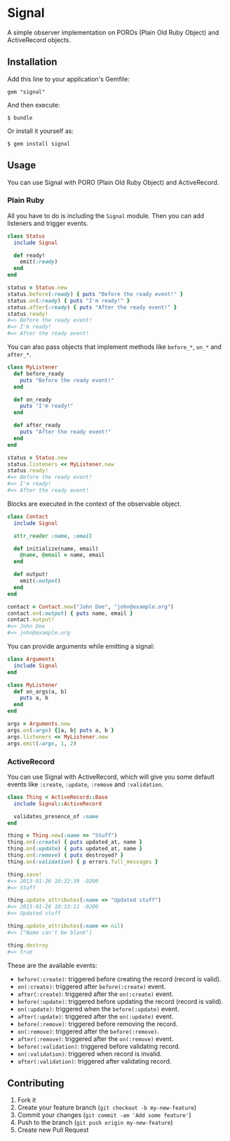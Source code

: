 # Signal

A simple observer implementation on POROs (Plain Old Ruby Object) and ActiveRecord objects.

## Installation

Add this line to your application's Gemfile:

    gem "signal"

And then execute:

    $ bundle

Or install it yourself as:

    $ gem install signal

## Usage

You can use Signal with PORO (Plain Old Ruby Object) and ActiveRecord.

### Plain Ruby

All you have to do is including the `Signal` module. Then you can add listeners and trigger events.

```ruby
class Status
  include Signal

  def ready!
    emit(:ready)
  end
end

status = Status.new
status.before(:ready) { puts "Before the ready event!" }
status.on(:ready) { puts "I'm ready!" }
status.after(:ready) { puts "After the ready event!" }
status.ready!
#=> Before the ready event!
#=> I'm ready!
#=> After the ready event!
```

You can also pass objects that implement methods like `before_*`, `on_*` and `after_*`.

```ruby
class MyListener
  def before_ready
    puts "Before the ready event!"
  end

  def on_ready
    puts "I'm ready!"
  end

  def after_ready
    puts "After the ready event!"
  end
end

status = Status.new
status.listeners << MyListener.new
status.ready!
#=> Before the ready event!
#=> I'm ready!
#=> After the ready event!
```

Blocks are executed in the context of the observable object.

```ruby
class Contact
  include Signal

  attr_reader :name, :email

  def initialize(name, email)
    @name, @email = name, email
  end

  def output!
    emit(:output)
  end
end

contact = Contact.new("John Doe", "john@example.org")
contact.on(:output) { puts name, email }
contact.output!
#=> John Doe
#=> john@example.org
```

You can provide arguments while emitting a signal:

```ruby
class Arguments
  include Signal
end

class MyListener
  def on_args(a, b)
    puts a, b
  end
end

args = Arguments.new
args.on(:args) {|a, b| puts a, b }
args.listeners << MyListener.new
args.emit(:args, 1, 2)
```

### ActiveRecord

You can use Signal with ActiveRecord, which will give you some default events like `:create`, `:update`, `:remove` and `:validation`.

```ruby
class Thing < ActiveRecord::Base
  include Signal::ActiveRecord

  validates_presence_of :name
end

thing = Thing.new(:name => "Stuff")
thing.on(:create) { puts updated_at, name }
thing.on(:update) { puts updated_at, name }
thing.on(:remove) { puts destroyed? }
thing.on(:validation) { p errors.full_messages }

thing.save!
#=> 2013-01-26 10:32:39 -0200
#=> Stuff

thing.update_attributes(:name => "Updated stuff")
#=> 2013-01-26 10:33:11 -0200
#=> Updated stuff

thing.update_attributes(:name => nil)
#=> ["Name can't be blank"]

thing.destroy
#=> true
```

These are the available events:

* `before(:create)`: triggered before creating the record (record is valid).
* `on(:create)`: triggered after `before(:create)` event.
* `after(:create)`: triggered after the `on(:create)` event.
* `before(:update)`: triggered before updating the record (record is valid).
* `on(:update)`: triggered when the `before(:update)` event.
* `after(:update)`: triggered after the `on(:update)` event.
* `before(:remove)`: triggered before removing the record.
* `on(:remove)`: triggered after the `before(:remove)`.
* `after(:remove)`: triggered after the `on(:remove)` event.
* `before(:validation)`: triggered before validating record.
* `on(:validation)`: triggered when record is invalid.
* `after(:validation)`: triggered after validating record.

## Contributing

1. Fork it
2. Create your feature branch (`git checkout -b my-new-feature`)
3. Commit your changes (`git commit -am 'Add some feature'`)
4. Push to the branch (`git push origin my-new-feature`)
5. Create new Pull Request
